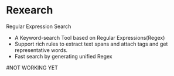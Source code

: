 # Rexearch

Regular Expression Search

- A Keyword-search Tool based on Regular Expressions(Regex)
- Support rich rules to extract text spans and attach tags and get representative words.
- Fast search by generating unified Regex

#NOT WORKING YET
